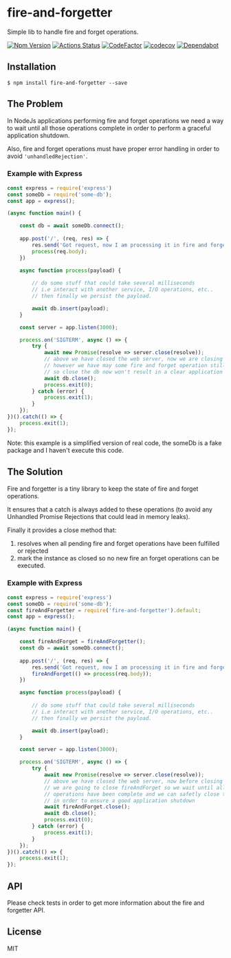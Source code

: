 # fire-and-forgetter
Simple lib to handle fire and forget operations.

[ ![Npm Version](https://badge.fury.io/js/fire-and-forgetter.svg)](https://www.npmjs.com/package/fire-and-forgetter)
[![Actions Status](https://github.com/francescorivola/fire-and-forgetter/workflows/Node%20CI/badge.svg)](https://github.com/francescorivola/fire-and-forgetter/actions)
[![CodeFactor](https://www.codefactor.io/repository/github/francescorivola/fire-and-forgetter/badge)](https://www.codefactor.io/repository/github/francescorivola/fire-and-forgetter)
[![codecov](https://codecov.io/gh/francescorivola/fire-and-forgetter/branch/master/graph/badge.svg)](https://codecov.io/gh/francescorivola/fire-and-forgetter) 
[![Dependabot](https://badgen.net/badge/Dependabot/enabled/green?icon=dependabot)](https://dependabot.com/)


## Installation

```
$ npm install fire-and-forgetter --save
```

## The Problem

In NodeJs applications performing fire and forget operations we need a way to wait until all those operations complete in order to perform a graceful application shutdown.

Also, fire and forget operations must have proper error handling in order to avoid `'unhandledRejection'`.

### Example with Express
```js
const express = require('express')
const someDb = require('some-db');
const app = express();

(async function main() {

    const db = await someDb.connect();
    
    app.post('/', (req, res) => {
        res.send('Got request, now I am processing it in fire and forget mode');
        process(req.body);
    })

    async function process(payload) {
        
        // do some stuff that could take several milliseconds
        // i.e interact with another service, I/O operations, etc..
        // then finally we persist the payload.

        await db.insert(payload);
    }

    const server = app.listen(3000);

    process.on('SIGTERM', async () => {
        try {
            await new Promise(resolve => server.close(resolve));
            // above we have closed the web server, now we are closing db connection
            // however we have may some fire and forget operation still in progress
            // so close the db now won't result in a clear application shutdown
            await db.close();
            process.exit(0);
        } catch (error) {
            process.exit(1);
        }
    });
})().catch(() => {
    process.exit(1);
});
```
Note: this example is a simplified version of real code, the someDb is a fake package and I haven't execute this code.

## The Solution

Fire and forgetter is a tiny library to keep the state of fire and forget operations. 

It ensures that a catch is always added to these operations (to avoid any Unhandled Promise Rejections that could lead in memory leaks). 

Finally it provides a close method that:
1) resolves when all pending fire and forget operations have been fulfilled or rejected
2) mark the instance as closed so no new fire an forget operations can be executed. 

### Example with Express
```js
const express = require('express')
const someDb = require('some-db');
const fireAndForgetter = require('fire-and-forgetter').default;
const app = express();

(async function main() {

    const fireAndForget = fireAndForgetter();
    const db = await someDb.connect();
    
    app.post('/', (req, res) => {
        res.send('Got request, now I am processing it in fire and forget mode');
        fireAndForget(() => process(req.body));
    })

    async function process(payload) {
        
        // do some stuff that could take several milliseconds
        // i.e interact with another service, I/O operations, etc..
        // then finally we persist the payload.

        await db.insert(payload);
    }

    const server = app.listen(3000);

    process.on('SIGTERM', async () => {
        try {
            await new Promise(resolve => server.close(resolve));
            // above we have closed the web server, now before closing db connection
            // we are going to close fireAndForget so we wait until all fire and forget
            // operations have been complete and we can safetly close the database connection
            // in order to ensure a good application shutdown
            await fireAndForget.close();
            await db.close();
            process.exit(0);
        } catch (error) {
            process.exit(1);
        }
    });
})().catch(() => {
    process.exit(1);
});
```

## API

Please check tests in order to get more information about the fire and forgetter API.

## License

MIT